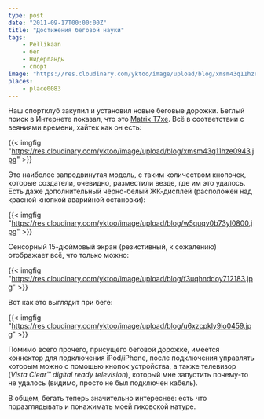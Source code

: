 ```yaml
---
type: post
date: "2011-09-17T00:00:00Z"
title: "Достижения беговой науки"
tags:
    - Pellikaan
    - бег
    - Нидерланды
    - спорт
image: "https://res.cloudinary.com/yktoo/image/upload/blog/xmsm43q11hze0943.jpg"
places:
    - place0083
---
```


Наш спортклуб закупил и установил новые беговые дорожки. Беглый поиск в Интернете показал, что это [Matrix T7xe](http://www.matrixfitness.com/product/view/t7xe-treadmill). Всё в соответствии с веяниями времени, хайтек как он есть:

{{< imgfig "https://res.cloudinary.com/yktoo/image/upload/blog/xmsm43q11hze0943.jpg" >}}

<!--more-->

Это наиболее ~~за~~продвинутая модель, с таким количеством кнопочек, которые создатели, очевидно, разместили везде, где им это удалось. Есть даже дополнительный чёрно-белый ЖК-дисплей (расположен над красной кнопкой аварийной остановки):

{{< imgfig "https://res.cloudinary.com/yktoo/image/upload/blog/w5quqv0b73yl0800.jpg" >}}

Сенсорный 15-дюймовый экран (резистивный, к сожалению) отображает всё, что только можно:

{{< imgfig "https://res.cloudinary.com/yktoo/image/upload/blog/f3uqhnddoy712183.jpg" >}}

Вот как это выглядит при беге:

{{< imgfig "https://res.cloudinary.com/yktoo/image/upload/blog/u6xzcpkly9lo0459.jpg" >}}

Помимо всего прочего, присущего беговой дорожке, имеется коннектор для подключения iPod/iPhone, после подключения управлять которым можно с помощью кнопок устройства, а также телевизор (*Vista Clear™ digital ready television*), который мне запустить почему-то не удалось (видимо, просто не был подключен кабель).

В общем, бегать теперь значительно интереснее: есть что поразглядывать и понажимать моей гиковской натуре.
